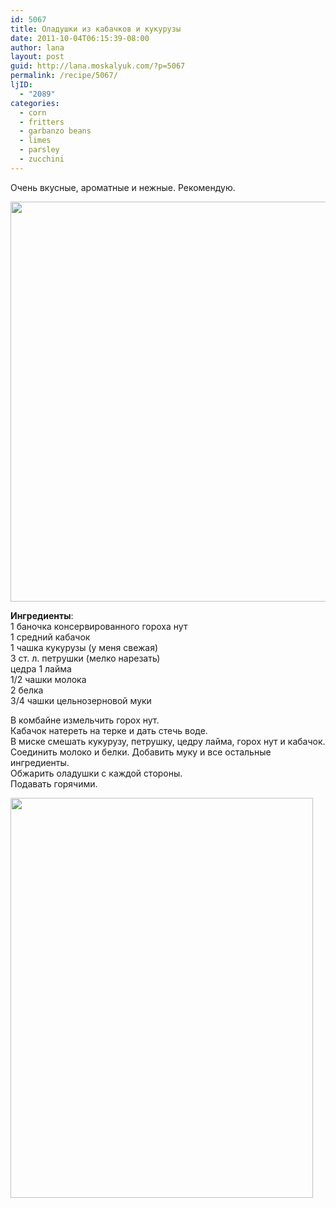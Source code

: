 ```yaml
---
id: 5067
title: Оладушки из кабачков и кукурузы
date: 2011-10-04T06:15:39-08:00
author: lana
layout: post
guid: http://lana.moskalyuk.com/?p=5067
permalink: /recipe/5067/
ljID:
  - "2089"
categories:
  - corn
  - fritters
  - garbanzo beans
  - limes
  - parsley
  - zucchini
---
```

Очень вкусные, ароматные и нежные. Рекомендую.

<img loading="lazy" class="alignnone" title="corn and zucchini fritters" src="http://farm7.static.flickr.com/6004/6209859454_7b0bd37b18_z.jpg" alt="" width="524" height="640" /> 

**Ингредиенты**:  
1 баночка консервированного гороха нут  
1 средний кабачок  
1 чашка кукурузы (у меня свежая)  
3 ст. л. петрушки (мелко нарезать)  
цедра 1 лайма  
1/2 чашки молока  
2 белка  
3/4 чашки цельнозерновой муки

В комбайне измельчить горох нут.  
Кабачок натереть на терке и дать стечь воде.  
В миске смешать кукурузу, петрушку, цедру лайма, горох нут и кабачок.  
Соединить молоко и белки. Добавить муку и все остальные ингредиенты.  
Обжарить оладушки с каждой стороны.  
Подавать горячими.

<img loading="lazy" class="alignnone" title="corn and zucchini fritters" src="http://farm7.static.flickr.com/6222/6209344819_2e319bbfff_z.jpg" alt="" width="484" height="640" />